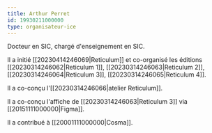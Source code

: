 ```yaml
---
title: Arthur Perret
id: 19930211000000
type: organisateur-ice
---
```

Docteur en SIC, chargé d'enseignement en SIC.

Il a initié [[20230414246069|Reticulum]] et co-organisé les éditions [[20230314246062|Reticulum 1]], [[20230314246063|Reticulum 2]], [[20230314246064|Reticulum 3]], [[20230314246065|Reticulum 4]].

Il a co-conçu l'[[20230314246066|atelier Reticulum]].

Il a co-conçu l'affiche de [[20230314246063|Reticulum 3]] via [[20151111000000|Figma]].

Il a contribué à [[20001111000000|Cosma]].